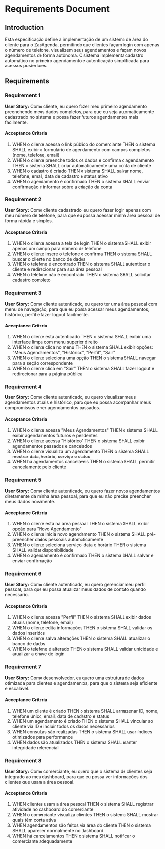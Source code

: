 # Requirements Document

## Introduction

Esta especificação define a implementação de um sistema de área do cliente para o ZapAgenda, permitindo que clientes façam login com apenas o número de telefone, visualizem seus agendamentos e façam novos agendamentos de forma autônoma. O sistema implementa cadastro automático no primeiro agendamento e autenticação simplificada para acessos posteriores.

## Requirements

### Requirement 1

**User Story:** Como cliente, eu quero fazer meu primeiro agendamento preenchendo meus dados completos, para que eu seja automaticamente cadastrado no sistema e possa fazer futuros agendamentos mais facilmente.

#### Acceptance Criteria

1. WHEN o cliente acessa o link público do comerciante THEN o sistema SHALL exibir o formulário de agendamento com campos completos (nome, telefone, email)
2. WHEN o cliente preenche todos os dados e confirma o agendamento THEN o sistema SHALL criar automaticamente uma conta de cliente
3. WHEN o cadastro é criado THEN o sistema SHALL salvar nome, telefone, email, data de cadastro e status ativo
4. WHEN o agendamento é confirmado THEN o sistema SHALL enviar confirmação e informar sobre a criação da conta

### Requirement 2

**User Story:** Como cliente cadastrado, eu quero fazer login apenas com meu número de telefone, para que eu possa acessar minha área pessoal de forma rápida e simples.

#### Acceptance Criteria

1. WHEN o cliente acessa a tela de login THEN o sistema SHALL exibir apenas um campo para número de telefone
2. WHEN o cliente insere o telefone e confirma THEN o sistema SHALL buscar o cliente no banco de dados
3. WHEN o telefone é encontrado THEN o sistema SHALL autenticar o cliente e redirecionar para sua área pessoal
4. WHEN o telefone não é encontrado THEN o sistema SHALL solicitar cadastro completo

### Requirement 3

**User Story:** Como cliente autenticado, eu quero ter uma área pessoal com menu de navegação, para que eu possa acessar meus agendamentos, histórico, perfil e fazer logout facilmente.

#### Acceptance Criteria

1. WHEN o cliente está autenticado THEN o sistema SHALL exibir uma interface limpa com menu superior direito
2. WHEN o cliente clica no menu THEN o sistema SHALL exibir opções: "Meus Agendamentos", "Histórico", "Perfil", "Sair"
3. WHEN o cliente seleciona uma opção THEN o sistema SHALL navegar para a seção correspondente
4. WHEN o cliente clica em "Sair" THEN o sistema SHALL fazer logout e redirecionar para a página pública

### Requirement 4

**User Story:** Como cliente autenticado, eu quero visualizar meus agendamentos atuais e histórico, para que eu possa acompanhar meus compromissos e ver agendamentos passados.

#### Acceptance Criteria

1. WHEN o cliente acessa "Meus Agendamentos" THEN o sistema SHALL exibir agendamentos futuros e pendentes
2. WHEN o cliente acessa "Histórico" THEN o sistema SHALL exibir agendamentos passados e cancelados
3. WHEN o cliente visualiza um agendamento THEN o sistema SHALL mostrar data, horário, serviço e status
4. WHEN há agendamentos canceláveis THEN o sistema SHALL permitir cancelamento pelo cliente

### Requirement 5

**User Story:** Como cliente autenticado, eu quero fazer novos agendamentos diretamente da minha área pessoal, para que eu não precise preencher meus dados novamente.

#### Acceptance Criteria

1. WHEN o cliente está na área pessoal THEN o sistema SHALL exibir opção para "Novo Agendamento"
2. WHEN o cliente inicia novo agendamento THEN o sistema SHALL pré-preencher dados pessoais automaticamente
3. WHEN o cliente seleciona serviço, data e horário THEN o sistema SHALL validar disponibilidade
4. WHEN o agendamento é confirmado THEN o sistema SHALL salvar e enviar confirmação

### Requirement 6

**User Story:** Como cliente autenticado, eu quero gerenciar meu perfil pessoal, para que eu possa atualizar meus dados de contato quando necessário.

#### Acceptance Criteria

1. WHEN o cliente acessa "Perfil" THEN o sistema SHALL exibir dados atuais (nome, telefone, email)
2. WHEN o cliente edita informações THEN o sistema SHALL validar os dados inseridos
3. WHEN o cliente salva alterações THEN o sistema SHALL atualizar o banco de dados
4. WHEN o telefone é alterado THEN o sistema SHALL validar unicidade e atualizar a chave de login

### Requirement 7

**User Story:** Como desenvolvedor, eu quero uma estrutura de dados otimizada para clientes e agendamentos, para que o sistema seja eficiente e escalável.

#### Acceptance Criteria

1. WHEN um cliente é criado THEN o sistema SHALL armazenar ID, nome, telefone único, email, data de cadastro e status
2. WHEN um agendamento é criado THEN o sistema SHALL vincular ao cliente via ID e incluir todos os dados necessários
3. WHEN consultas são realizadas THEN o sistema SHALL usar índices otimizados para performance
4. WHEN dados são atualizados THEN o sistema SHALL manter integridade referencial

### Requirement 8

**User Story:** Como comerciante, eu quero que o sistema de clientes seja integrado ao meu dashboard, para que eu possa ver informações dos clientes que usam a área pessoal.

#### Acceptance Criteria

1. WHEN clientes usam a área pessoal THEN o sistema SHALL registrar atividade no dashboard do comerciante
2. WHEN o comerciante visualiza clientes THEN o sistema SHALL mostrar quais têm conta ativa
3. WHEN agendamentos são feitos via área do cliente THEN o sistema SHALL aparecer normalmente no dashboard
4. WHEN há cancelamentos THEN o sistema SHALL notificar o comerciante adequadamente
